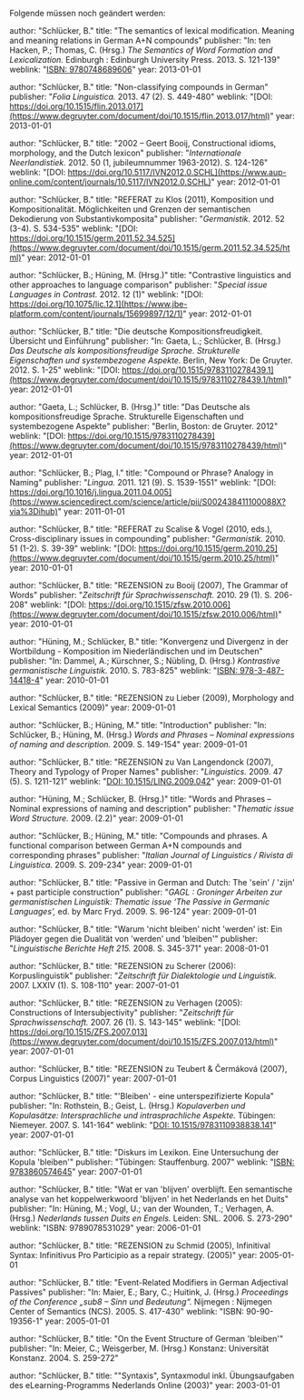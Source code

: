 
Folgende müssen noch geändert werden:


author: "Schlücker, B."
title: "The semantics of lexical modification. Meaning and meaning relations in German A+N compounds"
publisher: "In: ten Hacken, P.; Thomas, C. (Hrsg.)
<i>The Semantics of Word Formation and Lexicalization.</i> Edinburgh : Edinburgh University Press. 2013. S. 121-139"
weblink: "[ISBN: 9780748689606](https://katalog.ub.uni-leipzig.de/Record/0-750767715)"
year: 2013-01-01

author: "Schlücker, B."
title: "Non-classifying compounds in German"
publisher: "<i>Folia Linguistica.</i> 2013. 47 (2). S. 449-480"
weblink: "[DOI: https://doi.org/10.1515/flin.2013.017](https://www.degruyter.com/document/doi/10.1515/flin.2013.017/html)"
year: 2013-01-01

author: "Schlücker, B."
title: "2002 – Geert Booij, Constructional idioms, morphology, and the Dutch lexicon"
publisher: "<i>Internationale Neerlandistiek.</i> 2012. 50 (1, jubileumnummer 1963-2012). S. 124-126"
weblink: "[DOI: https://doi.org/10.5117/IVN2012.0.SCHL](https://www.aup-online.com/content/journals/10.5117/IVN2012.0.SCHL)"
year: 2012-01-01

author: "Schlücker, B."
title: "REFERAT zu Klos (2011), Komposition und Kompositionalität. Möglichkeiten und Grenzen der semantischen Dekodierung von Substantivkomposita"
publisher: "<i>Germanistik.</i> 2012. 52 (3-4). S. 534-535"
weblink: "[DOI: https://doi.org/10.1515/germ.2011.52.34.525](https://www.degruyter.com/document/doi/10.1515/germ.2011.52.34.525/html)"
year: 2012-01-01

author: "Schlücker, B.; Hüning, M. (Hrsg.)"
title: "Contrastive linguistics and other approaches to language comparison"
publisher: "<i>Special issue Languages in Contrast.</i> 2012. 12 (1)"
weblink: "[DOI: https://doi.org/10.1075/lic.12.1](https://www.jbe-platform.com/content/journals/15699897/12/1)"
year: 2012-01-01

author: "Schlücker, B."
title: "Die deutsche Kompositionsfreudigkeit. Übersicht und Einführung"
publisher: "In: Gaeta, L.; Schlücker, B. (Hrsg.)
<i>Das Deutsche als kompositionsfreudige Sprache. Strukturelle Eigenschaften und systembezogene Aspekte.</i> Berlin, New York: De Gruyter. 2012. S. 1-25"
weblink: "[DOI: https://doi.org/10.1515/9783110278439.1](https://www.degruyter.com/document/doi/10.1515/9783110278439.1/html)"
year: 2012-01-01

author: "Gaeta, L.; Schlücker, B. (Hrsg.)"
title: "Das Deutsche als kompositionsfreudige Sprache. Strukturelle Eigenschaften und systembezogene Aspekte"
publisher: "Berlin, Boston: de Gruyter. 2012"
weblink: "[DOI: https://doi.org/10.1515/9783110278439](https://www.degruyter.com/document/doi/10.1515/9783110278439/html)"
year: 2012-01-01

author: "Schlücker, B.; Plag, I."
title: "Compound or Phrase? Analogy in Naming"
publisher: "<i>Lingua.</i> 2011. 121 (9). S. 1539-1551"
weblink: "[DOI: https://doi.org/10.1016/j.lingua.2011.04.005](https://www.sciencedirect.com/science/article/pii/S002438411100088X?via%3Dihub)"
year: 2011-01-01

author: "Schlücker, B."
title: "REFERAT zu Scalise & Vogel (2010, eds.), Cross-disciplinary issues in compounding"
publisher: "<i>Germanistik.</i> 2010. 51 (1-2). S. 39-39"
weblink: "[DOI: https://doi.org/10.1515/germ.2010.25](https://www.degruyter.com/document/doi/10.1515/germ.2010.25/html)"
year: 2010-01-01

author: "Schlücker, B."
title: "REZENSION zu Booij (2007), The Grammar of Words"
publisher: "<i>Zeitschrift für Sprachwissenschaft.</i> 2010. 29 (1). S. 206-208"
weblink: "[DOI: https://doi.org/10.1515/zfsw.2010.006](https://www.degruyter.com/document/doi/10.1515/zfsw.2010.006/html)"
year: 2010-01-01

author: "Hüning, M.; Schlücker, B."
title: "Konvergenz und Divergenz in der Wortbildung - Komposition im Niederländischen und im Deutschen"
publisher: "In: Dammel, A.; Kürschner, S.; Nübling, D. (Hrsg.)
<i>Kontrastive germanistische Linguistik.</i> 2010. S. 783-825"
weblink: "[ISBN: 978-3-487-14418-4](https://katalog.ub.uni-leipzig.de/Record/0-1399600184)"
year: 2010-01-01

author: "Schlücker, B."
title: "REZENSION zu Lieber (2009), Morphology and Lexical Semantics (2009)"
year: 2009-01-01

author: "Schlücker, B.; Hüning, M."
title: "Introduction"
publisher: "In: Schlücker, B.; Hüning, M. (Hrsg.)
<i>Words and Phrases – Nominal expressions of naming and description.</i> 2009. S. 149-154"
year: 2009-01-01

author: "Schlücker, B."
title: "REZENSION zu Van Langendonck (2007), Theory and Typology of Proper Names"
publisher: "<i>Linguistics.</i> 2009. 47 (5). S. 1211-121"
weblink: "[DOI: 10.1515/LING.2009.042](https://www.degruyter.com/document/doi/10.1515/LING.2009.042/html)"
year: 2009-01-01

author: "Hüning, M.; Schlücker, B. (Hrsg.)"
title: "Words and Phrases – Nominal expressions of naming and description"
publisher: "<i>Thematic issue Word Structure.</i> 2009. (2.2)"
year: 2009-01-01

author: "Schlücker, B.; Hüning, M."
title: "Compounds and phrases. A functional comparison between German A+N compounds and corresponding phrases"
publisher: "<i>Italian Journal of Linguistics / Rivista di Linguistica.</i> 2009. S. 209-234"
year: 2009-01-01

author: "Schlücker, B."
title: "Passive in German and Dutch: The 'sein' / 'zijn' + past participle construction"
publisher: "<i>GAGL : Groninger Arbeiten zur germanistischen Linguistik: Thematic issue ‘The Passive in Germanic Languages’,</i> ed. by Marc Fryd. 2009. S. 96-124"
year: 2009-01-01

author: "Schlücker, B."
title: "Warum 'nicht bleiben' nicht 'werden' ist: Ein Plädoyer gegen die Dualität von 'werden' und 'bleiben'"
publisher: "<i>Linguistische Berichte Heft 215.</i> 2008. S. 345-371"
year: 2008-01-01

author: "Schlücker, B."
title: "REZENSION zu Scherer (2006): Korpuslinguistik"
publisher: "<i>Zeitschrift für Dialektologie und Linguistik.</i> 2007. LXXIV (1). S. 108-110"
year: 2007-01-01

author: "Schlücker, B."
title: "REZENSION zu Verhagen (2005): Constructions of Intersubjectivity"
publisher: "<i>Zeitschrift für Sprachwissenschaft.</i> 2007. 26 (1). S. 143-145"
weblink: "[DOI: https://doi.org/10.1515/ZFS.2007.013](https://www.degruyter.com/document/doi/10.1515/ZFS.2007.013/html)"
year: 2007-01-01

author: "Schlücker, B."
title: "REZENSION zu Teubert & Čermáková (2007), Corpus Linguistics (2007)"
year: 2007-01-01

author: "Schlücker, B."
title: "'Bleiben' - eine unterspezifizierte Kopula"
publisher: "In: Rothstein, B.; Geist, L. (Hrsg.)
<i>Kopulaverben und Kopulasätze: Intersprachliche und intrasprachliche Aspekte.</i> Tübingen: Niemeyer. 2007. S. 141-164"
weblink: "[DOI: 10.1515/9783110938838.141](https://www.degruyter.com/document/doi/10.1515/9783110938838.141/html)"
year: 2007-01-01

author: "Schlücker, B."
title: "Diskurs im Lexikon. Eine Untersuchung der Kopula 'bleiben'"
publisher: "Tübingen: Stauffenburg. 2007"
weblink: "[ISBN: 9783860574645](https://katalog.ub.uni-leipzig.de/Record/0-538644508)"
year: 2007-01-01

author: "Schlücker, B."
title: "Wat er van 'blijven' overblijft. Een semantische analyse van het koppelwerkwoord 'blijven' in het Nederlands en het Duits"
publisher: "In: Hüning, M.; Vogl, U.; van der Wounden, T.; Verhagen, A. (Hrsg.)
<i>Nederlands tussen Duits en Engels.</i> Leiden: SNL. 2006. S. 273-290"
weblink: "ISBN: 9789078531029"
year: 2006-01-01

author: "Schlücker, B."
title: "REZENSION zu Schmid (2005), Infinitival Syntax: Infinitivus Pro Participio as a repair strategy. (2005)"
year: 2005-01-01

author: "Schlücker, B."
title: "Event-Related Modifiers in German Adjectival Passives"
publisher: "In: Maier, E.; Bary, C.; Huitink, J. (Hrsg.)
<i>Proceedings of the Conference „sub8 – Sinn und Bedeutung“.</i> Nijmegen : Nijmegen Center of Semantics (NCS). 2005. S. 417-430"
weblink: "ISBN: 90-90-19356-1"
year: 2005-01-01

author: "Schlücker, B."
title: "On the Event Structure of German 'bleiben'"
publisher: "In: Meier, C.; Weisgerber, M. (Hrsg.)
Konstanz: Universität Konstanz. 2004. S. 259-272"

author: "Schlücker, B."
title: ""Syntaxis", Syntaxmodul inkl. Übungsaufgaben des eLearning-Programms Nederlands Online (2003)"
year: 2003-01-01


